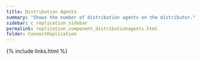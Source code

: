```yaml
---
title: Distribution Agents
summary: "Shows the number of distribution agents on the distributor."
sidebar: c_replication_sidebar
permalink: replication_component_distributionagents.html
folder: ConnectReplication
---
```


{% include links.html %}
